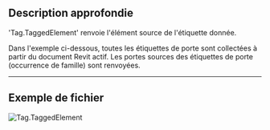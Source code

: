 ## Description approfondie
'Tag.TaggedElement' renvoie l'élément source de l'étiquette donnée.

Dans l'exemple ci-dessous, toutes les étiquettes de porte sont collectées à partir du document Revit actif. Les portes sources des étiquettes de porte (occurrence de famille) sont renvoyées.
___
## Exemple de fichier

![Tag.TaggedElement](./Revit.Elements.Tag.TaggedElement_img.jpg)
